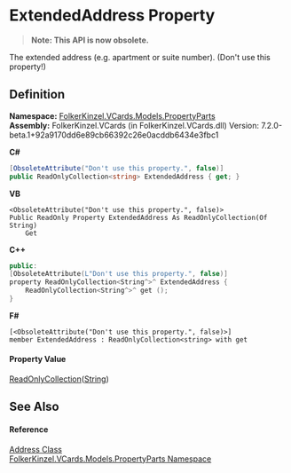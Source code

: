 # ExtendedAddress Property
<blockquote><strong>Note: This API is now obsolete.</strong></blockquote>




The extended address (e.g. apartment or suite number). (Don't use this property!)



## Definition
**Namespace:** <a href="dbd283d2-4531-056c-7d94-281acad42316.md">FolkerKinzel.VCards.Models.PropertyParts</a>  
**Assembly:** FolkerKinzel.VCards (in FolkerKinzel.VCards.dll) Version: 7.2.0-beta.1+92a9170dd6e89cb66392c26e0acddb6434e3fbc1

**C#**
``` C#
[ObsoleteAttribute("Don't use this property.", false)]
public ReadOnlyCollection<string> ExtendedAddress { get; }
```
**VB**
``` VB
<ObsoleteAttribute("Don't use this property.", false)>
Public ReadOnly Property ExtendedAddress As ReadOnlyCollection(Of String)
	Get
```
**C++**
``` C++
public:
[ObsoleteAttribute(L"Don't use this property.", false)]
property ReadOnlyCollection<String^>^ ExtendedAddress {
	ReadOnlyCollection<String^>^ get ();
}
```
**F#**
``` F#
[<ObsoleteAttribute("Don't use this property.", false)>]
member ExtendedAddress : ReadOnlyCollection<string> with get
```



#### Property Value
<a href="https://learn.microsoft.com/dotnet/api/system.collections.objectmodel.readonlycollection-1" target="_blank" rel="noopener noreferrer">ReadOnlyCollection</a>(<a href="https://learn.microsoft.com/dotnet/api/system.string" target="_blank" rel="noopener noreferrer">String</a>)

## See Also


#### Reference
<a href="9f69befd-abd0-98b8-454a-a0a959ff196b.md">Address Class</a>  
<a href="dbd283d2-4531-056c-7d94-281acad42316.md">FolkerKinzel.VCards.Models.PropertyParts Namespace</a>  
